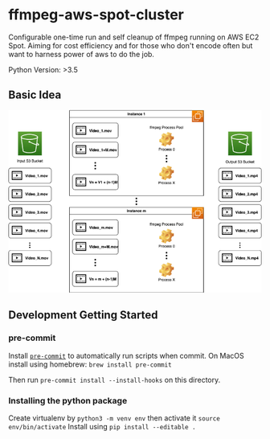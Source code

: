 # ffmpeg-aws-spot-cluster
Configurable one-time run and self cleanup of ffmpeg running on AWS EC2 Spot. Aiming for cost efficiency and for those who don't encode often but want to harness power of aws to do the job.

Python Version: >3.5

## Basic Idea

![alt text](docs/idea.png "Idea")


## Development Getting Started

### pre-commit

Install [`pre-commit`](https://pre-commit.com/) to automatically run scripts when commit. On MacOS install using homebrew: `brew install pre-commit`

Then run `pre-commit install --install-hooks` on this directory.

### Installing the python package

Create virtualenv by `python3 -m venv env`
then activate it `source env/bin/activate`
Install using `pip install --editable .`

